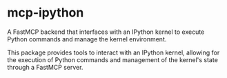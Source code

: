 # mcp-ipython

A FastMCP backend that interfaces with an IPython kernel to execute Python commands and manage the kernel environment.

This package provides tools to interact with an IPython kernel, allowing for the execution of Python commands and management of the kernel's state through a FastMCP server.